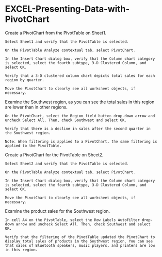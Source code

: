 # EXCEL-Presenting-Data-with-PivotChart
Create a PivotChart from the PivotTable on Sheet1.

    Select Sheet1 and verify that the PivotTable is selected.

    On the PivotTable Analyze contextual tab, select PivotChart.

    In the Insert Chart dialog box, verify that the Column chart category is selected, select the fourth subtype, 3-D Clustered Column, and select OK.

    Verify that a 3-D clustered column chart depicts total sales for each region by quarter.

    Move the PivotChart to clearly see all worksheet objects, if necessary.

Examine the Southwest region, as you can see the total sales in this region are lower than in other regions.

    On the PivotChart, select the Region field button drop-down arrow and uncheck Select All. Then, check Southwest and select OK.

    Verify that there is a decline in sales after the second quarter in the Southwest region.

    Note: When filtering is applied to a PivotChart, the same filtering is applied to the PivotTable.

Create a PivotChart for the PivotTable on Sheet2.

    Select Sheet2 and verify that the PivotTable is selected.

    On the PivotTable Analyze contextual tab, select PivotChart.

    In the Insert Chart dialog box, verify that the Column chart category is selected, select the fourth subtype, 3-D Clustered Column, and select OK.

    Move the PivotChart to clearly see all worksheet objects, if necessary.

Examine the product sales for the Southwest region.

    In cell A4 on the PivotTable, select the Row Labels AutoFilter drop-down arrow and uncheck Select All. Then, check Southwest and select OK.

    Verify that the filtering of the PivotTable updated the PivotChart to display total sales of products in the Southwest region. You can see that sales of Bluetooth speakers, music players, and printers are low in this region.
